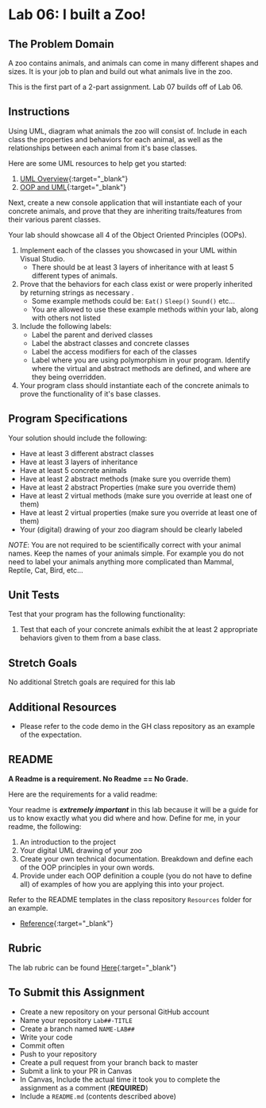 # Lab 06: I built a Zoo!

## The Problem Domain
A zoo contains animals, and animals can come in many different shapes and sizes. It is your job to plan and build out what animals live in the zoo. 

This is the first part of a 2-part assignment. Lab 07 builds off of Lab 06.

## Instructions 

Using UML, diagram what animals the zoo will consist of. Include in each class the properties and behaviors for each animal, as well as the relationships between each animal from it's base classes. 

Here are some UML resources to help get you started:

1. [UML Overview](https://www.tutorialspoint.com/uml/uml_overview.htm){:target="_blank"}
1. [OOP and UML](https://www.codeproject.com/articles/618/oop-and-uml){:target="_blank"}

Next, create a new console application that will instantiate each of your concrete animals, and prove that they are inheriting traits/features from their various parent classes.

Your lab should showcase all 4 of the Object Oriented Principles (OOPs). 

1. Implement each of the classes you showcased in your UML within Visual Studio.
	- There should be at least 3 layers of inheritance with at least 5 different types of animals. 
1. Prove that the behaviors for each class exist or were properly inherited by returning strings as necessary .
	- Some example methods could be: `Eat()` `Sleep()` `Sound()` etc... 
	- You are allowed to use these example methods within your lab, along with others not listed
1. Include the following labels:
	- Label the parent and derived classes
	- Label the abstract classes and concrete classes
	- Label the access modifiers for each of the classes
	- Label where you are using polymorphism in your program. Identify where the virtual and abstract methods are defined, and where are they being overridden.
1. Your program class should instantiate each of the concrete animals to prove the functionality of it's base classes. 


## Program Specifications

Your solution should include the following:
- Have at least 3 different abstract classes
- Have at least 3 layers of inheritance
- Have at least 5 concrete animals
- Have at least 2 abstract methods (make sure you override them)
- Have at least 2 abstract Properties (make sure you override them)
- Have at least 2 virtual methods (make sure you override at least one of them)
- Have at least 2 virtual properties (make sure you override at least one of them)
- Your (digital) drawing of your zoo diagram should be clearly labeled

*NOTE*: You are not required to be scientifically correct with your animal names. Keep the names of your animals simple. For example you do not need to label your animals anything more complicated than Mammal, Reptile, Cat, Bird, etc...

## Unit Tests
Test that your program has the following functionality: 
1. Test that each of your concrete animals exhibit the at least 2 appropriate behaviors given to them from a base class.

## Stretch Goals
No additional Stretch goals are required for this lab

## Additional Resources
- Please refer to the code demo in the GH class repository as an example of the expectation. 

## README
**A Readme is a requirement. No Readme == No Grade.** 

Here are the requirements for a valid readme: 

Your readme is ***extremely important*** in this lab because it will be a guide for us to know 
exactly what you did where and how. Define for me, in your readme, the following:
1. An introduction to the project
1. Your digital UML drawing of your zoo
1. Create your own technical documentation. Breakdown and define each of the OOP principles in your own words.
1. Provide under each OOP definition a couple (you do not have to define all) of examples of how you 
are applying this into your project.

Refer to the README templates in the class repository `Resources` folder for an example. 
- [Reference](https://github.com/noffle/art-of-readme){:target="_blank"}

## Rubric
The lab rubric can be found [Here](../../Resources/rubric){:target="_blank"} 

## To Submit this Assignment
- Create a new repository on your personal GitHub account
- Name your repository `Lab##-TITLE`
- Create a branch named `NAME-LAB##`
- Write your code
- Commit often
- Push to your repository
- Create a pull request from your branch back to master
- Submit a link to your PR in Canvas
- In Canvas, Include the actual time it took you to complete the assignment as a comment (**REQUIRED**)
- Include a `README.md` (contents described above)
